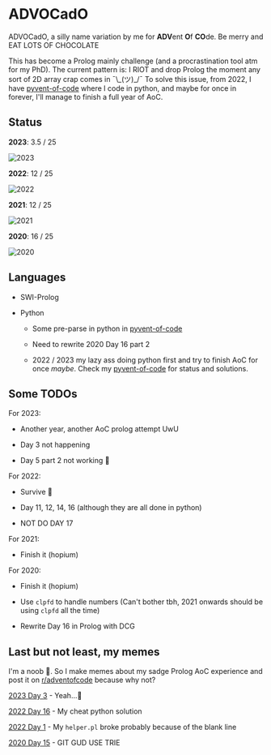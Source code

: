 # ADVOCadO

ADVOCadO, a silly name variation by me for **ADV**ent **O**f **CO**de. Be merry
and EAT LOTS OF CHOCOLATE

This has become a Prolog mainly challenge (and a procrastination tool atm for my
PhD). The current pattern is: I RIOT and drop Prolog the moment any sort of 2D
array crap comes in ¯\\\_(ツ)\_/¯ To solve this issue, from 2022, I have
[pyvent-of-code](https://github.com/kittykg/pyvent-of-code) where I code in
python, and maybe for once in forever, I'll manage to finish a full year of AoC.

## Status

**2023**: 3.5 / 25

![2023](https://progress-bar.dev/14/)

**2022**: 12 / 25

![2022](https://progress-bar.dev/48/)

**2021**: 12 / 25

![2021](https://progress-bar.dev/48/)

**2020**: 16 / 25

![2020](https://progress-bar.dev/64/)

## Languages

- SWI-Prolog

- Python
    - Some pre-parse in python in [pyvent-of-code](https://github.com/kittykg/pyvent-of-code)

    - Need to rewrite 2020 Day 16 part 2

    - 2022 / 2023 my lazy ass doing python first and try to finish AoC for once
    *maybe*. Check my [pyvent-of-code](https://github.com/kittykg/pyvent-of-code)
    for status and solutions.

## Some TODOs

For 2023:

- Another year, another AoC prolog attempt UwU

- Day 3 not happening

- Day 5 part 2 not working 🥲

For 2022:

- Survive 🥲

- Day 11, 12, 14, 16 (although they are all done in python)

- NOT DO DAY 17

For 2021:

- Finish it (hopium)

For 2020:

- Finish it (hopium)

- Use `clpfd` to handle numbers (Can't bother tbh, 2021 onwards should be using
`clpfd` all the time)

- Rewrite Day 16 in Prolog with DCG

## Last but not least, my memes

I'm a noob 🤡. So I make memes about my sadge Prolog AoC experience and post it
on [r/adventofcode](https://www.reddit.com/r/adventofcode/) because why not?

[2023 Day 3](https://www.reddit.com/r/adventofcode/comments/189rk3u/2023_day_3prolog_bye_guys_see_you_next_year/) - Yeah...🫠

[2022 Day 16](https://www.reddit.com/r/adventofcode/comments/znjzjm/2022_day_16_if_a_solution_gives_me_a_star_then/) - My cheat python solution

[2022 Day 1](https://www.reddit.com/r/adventofcode/comments/z9qh64/2022_day_1prolog_spent_30min_figuring_out_how_to/?utm_source=share&utm_medium=web2x&context=3) - My `helper.pl` broke probably because of the blank line

[2020 Day 15](https://www.reddit.com/r/adventofcode/comments/kdkn37/2020_day_15_part_2_im_still_waiting/?utm_source=share&utm_medium=web2x&context=3) - GIT GUD USE TRIE

